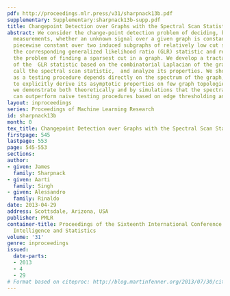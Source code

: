 ```yaml
---
pdf: http://proceedings.mlr.press/v31/sharpnack13b.pdf
supplementary: Supplementary:sharpnack13b-supp.pdf
title: Changepoint Detection over Graphs with the Spectral Scan Statistic
abstract: We consider the change-point detection problem of deciding, based on noisy
  measurements, whether an unknown signal over a given graph is constant or is instead
  piecewise constant over two induced subgraphs of relatively low cut size. We analyze
  the corresponding generalized likelihood ratio (GLR) statistic and relate it to
  the problem of finding a sparsest cut in a graph. We develop a tractable relaxation
  of the  GLR statistic based on the combinatorial Laplacian of the graph, which we
  call the spectral scan statistic,  and analyze its properties. We show how its performance
  as a testing procedure depends directly on the spectrum of the graph, and use this  result
  to explicitly derive its asymptotic properties on few graph topologies. Finally,
  we demonstrate both theoretically and by simulations that the spectral scan statistic
  can outperform naive testing procedures based on edge thresholding and χ^2 testing.
layout: inproceedings
series: Proceedings of Machine Learning Research
id: sharpnack13b
month: 0
tex_title: Changepoint Detection over Graphs with the Spectral Scan Statistic
firstpage: 545
lastpage: 553
page: 545-553
sections: 
author:
- given: James
  family: Sharpnack
- given: Aarti
  family: Singh
- given: Alessandro
  family: Rinaldo
date: 2013-04-29
address: Scottsdale, Arizona, USA
publisher: PMLR
container-title: Proceedings of the Sixteenth International Conference on Artificial
  Intelligence and Statistics
volume: '31'
genre: inproceedings
issued:
  date-parts:
  - 2013
  - 4
  - 29
# Format based on citeproc: http://blog.martinfenner.org/2013/07/30/citeproc-yaml-for-bibliographies/
---
```

